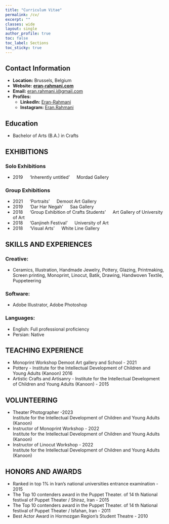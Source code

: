 ```yaml
---
title: "Curriculum Vitae"
permalink: /cv/
excerpt: ""
classes: wide
layout: single
author_profile: true
toc: false
toc_label: Sections
toc_sticky: true
---
```

## Contact Information

- **Location:** Brussels, Belgium
- **Website:** [**eran-rahmani.com**](https://eran-rahmani.com/)
- **Email:** [eran.rahmani.i@gmail.com](mailto:eran-rahmani@gmail.com)
- **Profiles:**
  - **LinkedIn:** [Eran-Rahmani](https://inkedin.com/in/eran-rahmani)
  - **Instagram:** [Eran.Rahmani](https://instagram.com/eran.rahmani)

## Education

- Bachelor of Arts (B.A.) in Crafts

## EXHIBITIONS
### Solo Exhibitions
- 2019 &emsp; ‘Inherently untitled’ &emsp; Mordad Gallery

### Group Exhibitions
- 2021 &emsp; ‘Portraits’ &emsp; Demoot Art Gallery
- 2019 &emsp; ‘Dar Har Negah’ &emsp; Saa Gallery
- 2018 &emsp; ‘Group Exhibition of Crafts Students’ &emsp; Art Gallery of University of Art
- 2018 &emsp; ‘Ganjineh Festival’ &emsp; University of Art
- 2018 &emsp; ‘Visual Arts’ &emsp; White Line Gallery

## SKILLS AND EXPERIENCES
### Creative:
- Ceramics, Illustration, Handmade Jewelry, Pottery, Glazing, Printmaking, Screen
printing, Monoprint, Linocut, Batik, Drawing, Handwoven Textile, Puppeteering

### Software:
- Adobe Illustrator, Adobe Photoshop

### Languages:
- English: Full professional proficiency
- Persian: Native

## TEACHING EXPERIENCE
 - Monoprint Workshop Demoot Art gallery and School - 2021
 - Pottery - Institute for the Intellectual Development of Children and Young Adults (Kanoon) 2016
 - Artistic Crafts and Artisanry - Institute for the Intellectual Development of Children and Young Adults (Kanoon) - 2015

## VOLUNTEERING
- Theater Photographer -2023  
Institute for the Intellectual Development of Children and Young Adults (Kanoon)
- Instructor of Monoprint Workshop - 2022  
Institute for the Intellectual Development of Children and Young Adults (Kanoon)
- Instructor of Linocut Workshop - 2022  
Institute for the Intellectual Development of Children and Young Adults (Kanoon)

## HONORS AND AWARDS
- Ranked in top 1% in Iran’s national universities entrance examination - 2015
- The Top 10 contenders award in the Puppet Theater. of 14 th National festival of
Puppet Theater / Shiraz, Iran - 2015
- The Top 10 contenders award in the Puppet Theater. of 14 th National festival of
Puppet Theater / Isfahan, Iran - 2011
- Best Actor Award in Hormozgan Region’s Student Theatre - 2010
 